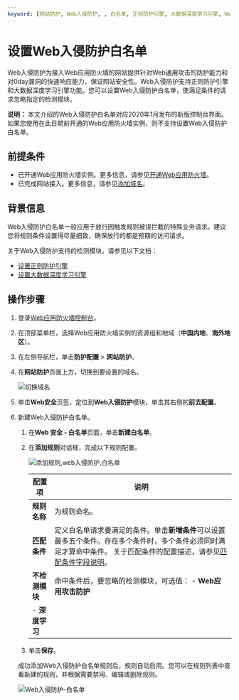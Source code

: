 ```yaml
---
keyword: [网站防护, Web入侵防护, , 白名单, 正则防护引擎, 大数据深度学习引擎, Web应用, 防护, 安全性]
---
```


# 设置Web入侵防护白名单

Web入侵防护为接入Web应用防火墙的网站提供针对Web通用攻击的防护能力和对0day漏洞的快速响应能力，保证网站安全性。Web入侵防护支持正则防护引擎和大数据深度学习引擎功能。您可以设置Web入侵防护白名单，使满足条件的请求忽略指定的检测模块。

**说明：** 本文介绍的Web入侵防护白名单对应2020年1月发布的新版控制台界面。如果您使用在此日期前开通的Web应用防火墙实例，则不支持设置Web入侵防护白名单。

## 前提条件

-   已开通Web应用防火墙实例。更多信息，请参见[开通Web应用防火墙](/intl.zh-CN/产品定价/开通WAF/开通Web应用防火墙.md)。
-   已完成网站接入。更多信息，请参见[添加域名](/intl.zh-CN/接入WAF/CNAME接入/添加域名.md)。

## 背景信息

Web入侵防护白名单一般应用于放行因触发规则被误拦截的特殊业务请求。建议您将规则条件设置得尽量细致，确保放行的都是预期的访问请求。

关于Web入侵防护支持的检测模块，请参见以下文档：

-   [设置正则防护引擎](/intl.zh-CN/网站防护配置/Web安全/设置正则防护引擎.md)
-   [设置大数据深度学习引擎](/intl.zh-CN/网站防护配置/Web安全/设置大数据深度学习引擎.md)

## 操作步骤

1.  登录[Web应用防火墙控制台](https://yundun.console.aliyun.com/?p=waf)。

2.  在顶部菜单栏，选择Web应用防火墙实例的资源组和地域（**中国内地**、**海外地区**）。

3.  在左侧导航栏，单击**防护配置** \> **网站防护**。

4.  在**网站防护**页面上方，切换到要设置的域名。

    ![切换域名](https://static-aliyun-doc.oss-cn-hangzhou.aliyuncs.com/assets/img/zh-CN/1924559951/p77231.png)

5.  单击**Web安全**页签，定位到**Web入侵防护**模块，单击其右侧的**前去配置**。

6.  新建Web入侵防护白名单。

    1.  在**Web 安全 - 白名单**页面，单击**新建白名单**。

    2.  在**添加规则**对话框，完成以下规则配置。

        ![添加规则,web入侵防护,白名单](https://static-aliyun-doc.oss-cn-hangzhou.aliyuncs.com/assets/img/zh-CN/9095359951/p74254.png)

        |配置项|说明|
        |---|--|
        |**规则名称**|为规则命名。|
        |**匹配条件**|定义白名单请求要满足的条件。单击**新增条件**可以设置最多五个条件。存在多个条件时，多个条件必须同时满足才算命中条件。 关于匹配条件的配置描述，请参见[匹配条件字段说明](/intl.zh-CN/网站防护配置/匹配条件字段说明.md)。 |
        |**不检测模块**|命中条件后，要忽略的检测模块，可选值：         -   **Web应用攻击防护**
        -   **深度学习** |

    3.  单击**保存**。

    成功添加Web入侵防护白名单规则后，规则自动启用。您可以在规则列表中查看新建的规则，并根据需要禁用、编辑或删除规则。

    ![Web入侵防护-白名单](https://static-aliyun-doc.oss-cn-hangzhou.aliyuncs.com/assets/img/zh-CN/9095359951/p96139.png)


